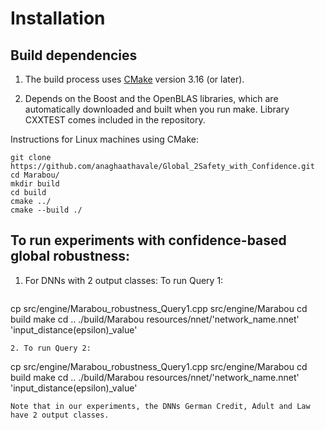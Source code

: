 # Installation
## Build dependencies
1. The build process uses [CMake](https://cmake.org/download/) version 3.16 (or later). 

2. Depends on the Boost and the OpenBLAS libraries, which are automatically downloaded and built when you run make. Library CXXTEST comes included in the repository.

Instructions for Linux machines using CMake:
```
git clone https://github.com/anaghaathavale/Global_2Safety_with_Confidence.git
cd Marabou/
mkdir build 
cd build
cmake ../
cmake --build ./

```
## To run experiments with confidence-based global robustness:
1. For DNNs with 2 output classes:
   To run Query 1:
   ```
  cp src/engine/Marabou_robustness_Query1.cpp src/engine/Marabou
  cd build 
  make
  cd ..
  ./build/Marabou resources/nnet/'network_name.nnet' 'input_distance(epsilon)_value'
  
   ```
2. To run Query 2:
   ```
  cp src/engine/Marabou_robustness_Query1.cpp src/engine/Marabou
  cd build 
  make
  cd ..
  ./build/Marabou resources/nnet/'network_name.nnet' 'input_distance(epsilon)_value'
  
   ```
Note that in our experiments, the DNNs German Credit, Adult and Law have 2 output classes.


